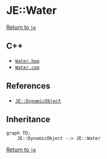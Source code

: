 # JE::Water

[Return to `je`](/docs/je.md)

## C++

- [`Water.hpp`](/src/je/Water.hpp)
- [`Water.cpp`](/src/je/Water.cpp)

## References

- [`JE::DynamicObject`](/docs/je/DynamicObject.md)

## Inheritance

```mermaid
graph TD;
    JE::DynamicObject --> JE::Water
```

[Return to `je`](/docs/je.md)